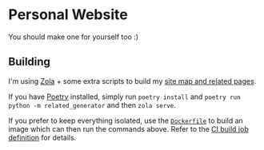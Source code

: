 # Personal Website

You should make one for yourself too :)

## Building

I'm using [Zola](https://www.getzola.org/) + some extra scripts to build my
[site map and related pages](https://baczek.me/map).

If you have [Poetry](https://python-poetry.org/) installed, simply run `poetry
install` and `poetry run python -m related_generator` and then `zola serve`.

If you prefer to keep everything isolated, use the [`Dockerfile`](./Dockerfile)
to build an image which can then run the commands above. Refer to the [CI build
job definition](./.github/workflows/zola.yml) for details.
